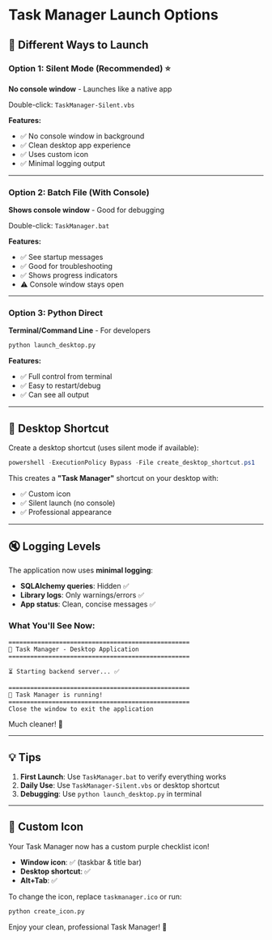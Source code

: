 # Task Manager Launch Options

## 🚀 Different Ways to Launch

### Option 1: Silent Mode (Recommended) ⭐
**No console window** - Launches like a native app

Double-click: `TaskManager-Silent.vbs`

**Features:**
- ✅ No console window in background
- ✅ Clean desktop app experience
- ✅ Uses custom icon
- ✅ Minimal logging output

---

### Option 2: Batch File (With Console)
**Shows console window** - Good for debugging

Double-click: `TaskManager.bat`

**Features:**
- ✅ See startup messages
- ✅ Good for troubleshooting
- ✅ Shows progress indicators
- ⚠️ Console window stays open

---

### Option 3: Python Direct
**Terminal/Command Line** - For developers

```bash
python launch_desktop.py
```

**Features:**
- ✅ Full control from terminal
- ✅ Easy to restart/debug
- ✅ Can see all output

---

## 📌 Desktop Shortcut

Create a desktop shortcut (uses silent mode if available):

```powershell
powershell -ExecutionPolicy Bypass -File create_desktop_shortcut.ps1
```

This creates a **"Task Manager"** shortcut on your desktop with:
- ✅ Custom icon
- ✅ Silent launch (no console)
- ✅ Professional appearance

---

## 🔇 Logging Levels

The application now uses **minimal logging**:

- **SQLAlchemy queries**: Hidden ✅
- **Library logs**: Only warnings/errors ✅
- **App status**: Clean, concise messages ✅

### What You'll See Now:

```
==================================================
🚀 Task Manager - Desktop Application
==================================================

⏳ Starting backend server... ✅

==================================================
🚀 Task Manager is running!
==================================================
Close the window to exit the application
```

Much cleaner! 🎉

---

## 💡 Tips

1. **First Launch**: Use `TaskManager.bat` to verify everything works
2. **Daily Use**: Use `TaskManager-Silent.vbs` or desktop shortcut
3. **Debugging**: Use `python launch_desktop.py` in terminal

---

## 🎨 Custom Icon

Your Task Manager now has a custom purple checklist icon!

- **Window icon**: ✅ (taskbar & title bar)
- **Desktop shortcut**: ✅
- **Alt+Tab**: ✅

To change the icon, replace `taskmanager.ico` or run:
```bash
python create_icon.py
```

Enjoy your clean, professional Task Manager! 🚀

